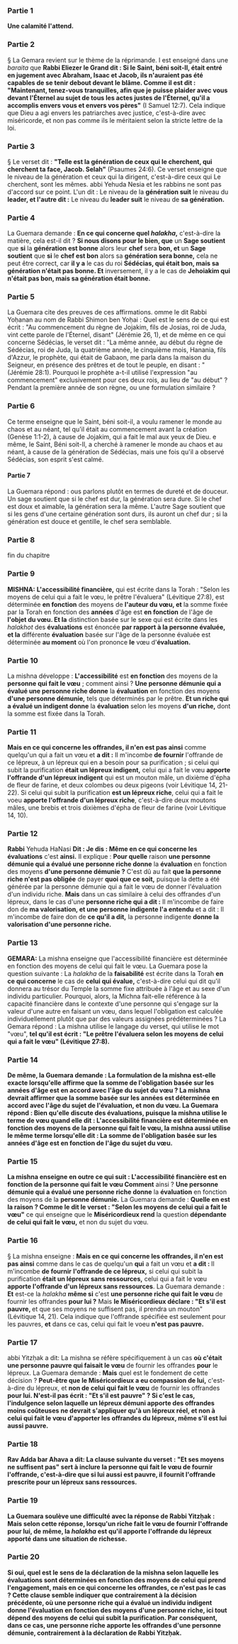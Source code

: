 ### Partie 1
<b>Une calamité l'attend.</b>

### Partie 2
§ La Gemara revient sur le thème de la réprimande. l est enseigné</b> dans une <i>baraita</i> que <b>Rabbi Eliezer le Grand dit : Si le Saint, béni soit-Il, était entré en jugement avec Abraham, Isaac et Jacob, ils n'auraient pas été capables de se tenir debout devant le blâme. Comme il est dit : "Maintenant, tenez-vous tranquilles, afin que je puisse plaider avec vous devant l'Éternel au sujet de tous les actes justes de l'Éternel, qu'il a accomplis envers vous et envers vos pères"</b> (I Samuel 12:7). Cela indique que Dieu a agi envers les patriarches avec justice, c'est-à-dire avec miséricorde, et non pas comme ils le méritaient selon la stricte lettre de la loi.

### Partie 3
§ Le verset dit : <b>"Telle est la génération de ceux qui le cherchent, qui cherchent ta face, Jacob. Selah"</b> (Psaumes 24:6). Ce verset enseigne que le niveau de la génération et ceux qui la dirigent, c'est-à-dire ceux qui Le cherchent, sont les mêmes. abbi Yehuda Nesia et les rabbins ne sont pas d'accord sur ce point. L'un dit :</b> Le niveau de la <b>génération suit</b> le niveau du <b>leader, et l'autre dit :</b> Le niveau du <b>leader suit</b> le niveau de <b>sa génération.</b>

### Partie 4
La Guemara demande : <b>En ce qui concerne quel <i>halakha</i>,</b> c'est-à-dire la matière, cela est-il dit ? <b>Si nous disons pour le bien, que</b> un <b>Sage soutient</b> que <b>si</b> la <b>génération est bonne</b> alors leur <b>chef</b> sera <b>bon, et</b> un <b>Sage soutient</b> que <b>si</b> le <b>chef est bon</b> alors sa <b>génération sera bonne,</b> cela ne peut être correct, car <b>il y a</b> le cas du roi <b>Sédécias, qui était bon, mais sa génération n'était pas bonne. Et</b> inversement, il y a le cas de <b>Jehoiakim qui n'était pas bon, mais sa génération était bonne.</b>

### Partie 5
La Guemara cite des preuves de ces affirmations. omme le dit Rabbi Yoḥanan au nom de Rabbi Shimon ben Yoḥai : Quel</b> est le sens de ce qui est écrit : "Au commencement du règne de Jojakim, fils de Josias, roi de Juda, vint cette parole de l'Éternel, disant"</b> (Jérémie 26, 1), et de même en ce qui concerne Sédécias, le verset dit : "La même année, au début du règne de Sédécias, roi de Juda, la quatrième année, le cinquième mois, Hanania, fils d'Azzur, le prophète, qui était de Gabaon, me parla dans la maison du Seigneur, en présence des prêtres et de tout le peuple, en disant : " (Jérémie 28:1). Pourquoi le prophète a-t-il utilisé l'expression "au commencement" exclusivement pour ces deux rois, au lieu de "au début" ? Pendant la première année de son règne, ou une formulation similaire ?

### Partie 6
Ce terme enseigne que le Saint, béni soit-il, a voulu ramener le monde au chaos et au néant, tel qu'il était au commencement avant la création (Genèse 1:1-2), à cause de Jojakim, qui a fait le mal aux yeux de Dieu. e même, le Saint, Béni soit-Il, a cherché à ramener le monde au chaos et au néant, à cause de la génération de Sédécias, mais une fois qu'il a observé Sédécias, son esprit s'est calmé.

#### Partie 7
La Guemara répond : ous parlons plutôt en termes de dureté et de douceur.</b> Un sage soutient que si le chef est dur, la génération sera dure. Si le chef est doux et aimable, la génération sera la même. L'autre Sage soutient que si les gens d'une certaine génération sont durs, ils auront un chef dur ; si la génération est douce et gentille, le chef sera semblable.

### Partie 8
fin du chapitre

### Partie 9
<strong>MISHNA:</strong> <b>L'accessibilité financière,</b> qui est écrite dans la Torah : "Selon les moyens de celui qui a fait le vœu, le prêtre l'évaluera" (Lévitique 27:8), est déterminée <b>en fonction</b> des moyens de <b>l'auteur du vœu, et</b> la somme fixée par la Torah en fonction des <b>années</b> d'âge est <b>en fonction</b> de l'âge de <b>l'objet du vœu. Et la</b> distinction basée sur le sexe qui est écrite dans les <i>halakhot</i> des <b>évaluations</b> est énoncée <b>par rapport à la personne évaluée, et la</b> différente <b>évaluation</b> basée sur l'âge de la personne évaluée est déterminée <b>au moment</b> où l'on prononce <b>le</b> vœu d'<b>évaluation.</b>

### Partie 10
La mishna développe : <b>L'accessibilité</b> est <b>en fonction</b> des moyens de la <b>personne qui fait le vœu</b> ; comment</b> ainsi ? <b>Une personne démunie qui a évalué une personne riche donne</b> la <b>évaluation</b> en fonction des moyens <b>d'une personne démunie,</b> tels que déterminés par le prêtre. <b>Et un riche qui a évalué un indigent donne</b> la <b>évaluation</b> selon les moyens <b>d'un riche,</b> dont la somme est fixée dans la Torah.

### Partie 11
<b>Mais en ce qui concerne les offrandes, il n'en est pas ainsi</b> comme</b> quelqu'un qui</b> a fait un vœu et <b>a dit :</b> Il m'incombe <b>de fournir</b> l'offrande de ce lépreux, </b> à un lépreux qui en a besoin pour sa purification ; si celui qui subit la purification <b>était un lépreux indigent,</b> celui qui a fait le vœu <b>apporte l'offrande d'un lépreux indigent</b> qui est un mouton mâle, un dixième d'épha de fleur de farine, et deux colombes ou deux pigeons (voir Lévitique 14, 21-22). Si celui qui subit la purification <b>est un lépreux riche</b>, celui qui a fait le voeu <b>apporte l'offrande d'un lépreux riche</b>, c'est-à-dire deux moutons mâles, une brebis et trois dixièmes d'épha de fleur de farine (voir Lévitique 14, 10).

### Partie 12
<b>Rabbi</b> Yehuda HaNasi <b>Dit : Je dis : Même en ce qui concerne les évaluations</b> c'est <b>ainsi.</b> Il explique : <b>Pour quelle</b> raison <b>une personne démunie qui a évalué une personne riche donne</b> la <b>évaluation</b> en fonction des moyens <b>d'une personne démunie ?</b> C'est dû au fait <b>que la personne riche n'est pas obligée</b> de payer <b>quoi que ce soit,</b> puisque la dette a été générée par la personne démunie qui a fait le vœu de donner l'évaluation d'un individu riche. <b>Mais</b> dans un cas similaire à celui des offrandes d'un lépreux, dans le cas d'une <b>personne riche qui a dit :</b> Il m'incombe</b> de faire don de <b>ma valorisation, et une personne indigente l'a entendu</b> et a dit :</b> Il m'incombe</b> de faire don de <b>ce qu'il a dit,</b> la personne indigente <b>donne la valorisation d'une personne riche.</b>

### Partie 13
<strong>GEMARA:</strong> La mishna enseigne que l'accessibilité financière est déterminée en fonction des moyens de celui qui fait le vœu. La Guemara pose la question suivante : La <i>halakha</i> de la <b>faisabilité</b> est écrite dans la Torah <b>en ce qui concerne</b> le cas de <b>celui qui évalue,</b> c'est-à-dire celui qui dit qu'il donnera au trésor du Temple la somme fixe attribuée à l'âge et au sexe d'un individu particulier. Pourquoi, alors, la Michna fait-elle référence à la capacité financière dans le contexte d'une personne qui s'engage sur la valeur d'une autre en faisant un vœu, dans lequel l'obligation est calculée individuellement plutôt que par des valeurs assignées prédéterminées ? La Gemara répond : La mishna utilise le langage du verset, qui utilise le mot "vœu", <b>tel qu'il est écrit : "Le prêtre l'évaluera selon les moyens de celui qui a fait le vœu" (Lévitique 27:8).

### Partie 14
De même, la Guemara demande : La formulation de la mishna est-elle exacte lorsqu'elle affirme que la somme de l'obligation basée sur <b>les années</b> d'âge est <b>en accord</b> avec l'âge du <b>sujet du vœu ?</b> La mishna devrait affirmer que la somme basée sur les années est déterminée <b>en accord</b> avec l'âge du <b>sujet de l'évaluation,</b> et non du vœu. La Guemara répond : Bien qu'elle discute des évaluations, <b>puisque</b> la mishna utilise le terme de vœu <b>quand</b> elle <b>dit : L'accessibilité financière</b> est déterminée <b>en fonction</b> des moyens de la <b>personne qui fait le vœu,</b> la mishna <b>aussi</b> utilise le même terme lorsqu'elle <b>dit :</b> La somme de l'obligation basée sur <b>les années</b> d'âge est <b>en fonction</b> de l'âge du <b>sujet du vœu.</b>

### Partie 15
La mishna enseigne en outre ce qui suit : <b>L'accessibilité financière</b> est <b>en fonction</b> de la <b>personne qui fait le vœu</b> Comment</b> ainsi ? <b>Une personne démunie qui a évalué une personne riche donne</b> la <b>évaluation</b> en fonction des moyens de la <b>personne démunie.</b> La Guemara demande : <b>Quelle en est la raison ? Comme le dit le verset : "Selon les moyens de celui qui a fait le vœu"</b> ce qui enseigne que le <b>Miséricordieux rend</b> la question <b>dépendante de celui qui fait le vœu,</b> et non du sujet du vœu.

### Partie 16
§ La mishna enseigne : <b>Mais en ce qui concerne les offrandes, il n'en est pas ainsi</b> comme</b> dans le cas de quelqu'un <b>qui</b> a fait un vœu et <b>a dit : </b> Il m'incombe <b>de fournir</b> <b>l'offrande de ce lépreux,</b> si celui qui subit la purification <b>était un lépreux sans ressources,</b> celui qui a fait le vœu <b>apporte l'offrande d'un lépreux sans ressources</b>. La Guemara demande : <b>Et</b> est-ce la <i>halakha</i> <b>même si</b> c'est <b>une personne riche qui fait le vœu</b> de fournir les offrandes <b>pour lui ?</b> Mais <b>le Miséricordieux déclare : "Et s'il est pauvre, </b> et que ses moyens ne suffisent pas, il prendra un mouton" (Lévitique 14, 21). Cela indique que l'offrande spécifiée est seulement pour les pauvres, <b>et</b> dans ce cas, celui qui fait le voeu <b>n'est pas pauvre.</b>

### Partie 17
abbi Yitzḥak a dit:</b> La mishna se réfère spécifiquement à un cas <b>où c'était une personne pauvre qui faisait le vœu</b> de fournir les offrandes <b>pour</b> le lépreux. La Guemara demande : <b>Mais</b> quel est le fondement de cette décision ? <b>Peut-être que le Miséricordieux a eu compassion de lui,</b> c'est-à-dire du lépreux, et <b>non de celui qui fait le vœu</b> de fournir les offrandes <b>pour lui. N'est-il pas écrit : "Et s'il est pauvre" ? Si c'est le cas, l'indulgence selon laquelle un lépreux démuni apporte des offrandes moins coûteuses ne devrait s'appliquer qu'à un lépreux réel, et non à celui qui fait le vœu d'apporter les offrandes du lépreux, même s'il est lui aussi pauvre.

### Partie 18
<b>Rav Adda bar Ahava a dit:</b> La clause suivante du verset : <b>"Et ses moyens ne suffisent pas"</b> sert à <b>inclure</b> la <b>personne qui fait le vœu</b> de fournir l'offrande, c'est-à-dire que si lui aussi est pauvre, il fournit l'offrande prescrite pour un lépreux sans ressources.

### Partie 19
La Guemara soulève une difficulté avec la réponse de Rabbi Yitzḥak : <b>Mais</b> selon cette réponse, lorsqu'un <b>riche fait le vœu</b> de fournir l'offrande <b>pour lui, de même,</b> la <i>halakha</i> est <b>qu'il apporte</b> l'offrande du lépreux apporté <b>dans</b> une situation de <b>richesse.</b>

### Partie 20
<b>Si oui, quel</b> est le sens de la déclaration de la mishna selon laquelle les évaluations sont déterminées en fonction des moyens de celui qui prend l'engagement, <b>mais en ce qui concerne les offrandes, ce n'est pas le cas ?</b> Cette clause semble indiquer que contrairement à la décision précédente, où une personne riche qui a évalué un individu indigent donne l'évaluation en fonction des moyens d'une personne riche, ici tout dépend des moyens de celui qui subit la purification. Par conséquent, dans ce cas, une personne riche apporte les offrandes d'une personne démunie, contrairement à la déclaration de Rabbi Yitzḥak.